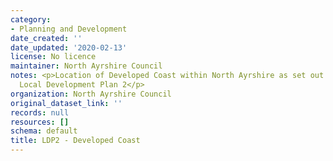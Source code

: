 ```yaml
---
category:
- Planning and Development
date_created: ''
date_updated: '2020-02-13'
license: No licence
maintainer: North Ayrshire Council
notes: <p>Location of Developed Coast within North Ayrshire as set out in the Adopted
  Local Development Plan 2</p>
organization: North Ayrshire Council
original_dataset_link: ''
records: null
resources: []
schema: default
title: LDP2 - Developed Coast
---
```

